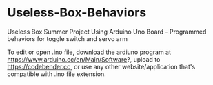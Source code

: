 # Useless-Box-Behaviors

Useless Box Summer Project Using Arduino Uno Board - Programmed behaviors for toggle switch and servo arm

To edit or open .ino file, download the ardiuno program at https://www.arduino.cc/en/Main/Software?, upload to https://codebender.cc, or use any other website/application that's compatible with .ino file extension.
